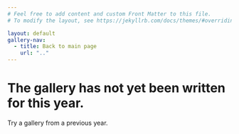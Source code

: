 ```yaml
---
# Feel free to add content and custom Front Matter to this file.
# To modify the layout, see https://jekyllrb.com/docs/themes/#overriding-theme-defaults

layout: default
gallery-nav:
  - title: Back to main page
    url: ".."
---
```


# The gallery has not yet been written for this year.

Try a gallery from a previous year.

